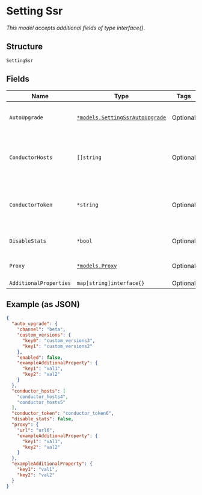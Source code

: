 
# Setting Ssr

*This model accepts additional fields of type interface{}.*

## Structure

`SettingSsr`

## Fields

| Name | Type | Tags | Description |
|  --- | --- | --- | --- |
| `AutoUpgrade` | [`*models.SettingSsrAutoUpgrade`](../../doc/models/setting-ssr-auto-upgrade.md) | Optional | auto_upgrade device first time it is onboarded |
| `ConductorHosts` | `[]string` | Optional | List of Conductor IP Addresses or Hosts to be used by the SSR Devices |
| `ConductorToken` | `*string` | Optional | Token to be used by the SSR Devices to connect to the Conductor |
| `DisableStats` | `*bool` | Optional | Disable stats collection on SSR devices |
| `Proxy` | [`*models.Proxy`](../../doc/models/proxy.md) | Optional | Proxy Configuration to talk to Mist |
| `AdditionalProperties` | `map[string]interface{}` | Optional | - |

## Example (as JSON)

```json
{
  "auto_upgrade": {
    "channel": "beta",
    "custom_versions": {
      "key0": "custom_versions3",
      "key1": "custom_versions2"
    },
    "enabled": false,
    "exampleAdditionalProperty": {
      "key1": "val1",
      "key2": "val2"
    }
  },
  "conductor_hosts": [
    "conductor_hosts4",
    "conductor_hosts5"
  ],
  "conductor_token": "conductor_token6",
  "disable_stats": false,
  "proxy": {
    "url": "url6",
    "exampleAdditionalProperty": {
      "key1": "val1",
      "key2": "val2"
    }
  },
  "exampleAdditionalProperty": {
    "key1": "val1",
    "key2": "val2"
  }
}
```

